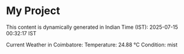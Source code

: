# My Project

This content is dynamically generated in Indian Time (IST): 2025-07-15 00:32:17 IST


Current Weather in Coimbatore:
Temperature: 24.88 °C
Condition: mist
